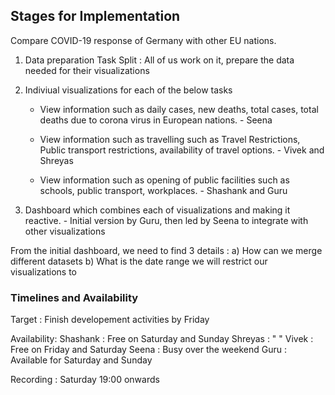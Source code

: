 ## Stages for Implementation

Compare COVID-19 response of Germany with other EU nations.


1) Data preparation 
    Task Split : All of us work on it, prepare the data needed for their visualizations

2) Indiviual visualizations for each of the below tasks

    * View information such as daily cases, new deaths, total cases, total deaths due to corona virus in European nations.  - Seena

    * View information such as travelling such as Travel Restrictions, Public transport restrictions, availability of travel options.  - Vivek and Shreyas

    * View information such as opening of public facilities such as schools, public transport, workplaces. - Shashank and Guru
 
3) Dashboard which combines each of visualizations and making it reactive. - Initial version by Guru, then led by Seena to integrate with other visualizations

From the initial dashboard, we need to find 3 details :
a) How can we merge different datasets
b) What is the date range we will restrict our visualizations to

### Timelines and Availability

Target : Finish developement activities by Friday

Availability:
Shashank : Free on Saturday and Sunday
Shreyas :  " "
Vivek : Free on Friday and Saturday
Seena : Busy over the weekend
Guru : Available for Saturday and Sunday

Recording : Saturday 19:00 onwards

